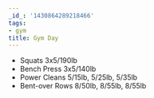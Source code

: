 ```yaml
---
_id_: '1430864289218466'
tags:
- gym
title: Gym Day
---
```


- Squats 3x5/190lb
- Bench Press 3x5/140lb
- Power Cleans 5/15lb, 5/25lb, 5/35lb
- Bent-over Rows 8/50lb, 8/55lb, 8/55lb
